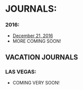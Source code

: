 # JOURNALS:

### 2016:
- [December 21, 2016](https://jcoderli.github.io/journal/dec21-16)
- MORE COMING SOON!

## VACATION JOURNALS
### LAS VEGAS:
- COMING VERY SOON!
